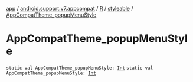 [app](../../../index.md) / [android.support.v7.appcompat](../../index.md) / [R](../index.md) / [styleable](index.md) / [AppCompatTheme_popupMenuStyle](.)

# AppCompatTheme_popupMenuStyle

`static val AppCompatTheme_popupMenuStyle: `[`Int`](https://kotlinlang.org/api/latest/jvm/stdlib/kotlin/-int/index.html)
`static val AppCompatTheme_popupMenuStyle: `[`Int`](https://kotlinlang.org/api/latest/jvm/stdlib/kotlin/-int/index.html)